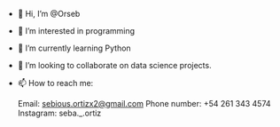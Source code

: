 - 👋 Hi, I’m @Orseb
- 👀 I’m interested in programming
- 🌱 I’m currently learning Python
- 💞️ I’m looking to collaborate on data science projects.
- 📫 How to reach me:

   Email: sebious.ortizx2@gmail.com 
   Phone number: +54 261 343 4574
   Instagram: seba._.ortiz
